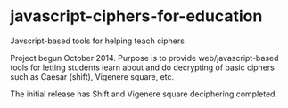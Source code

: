 javascript-ciphers-for-education
================================

Javscript-based tools for helping teach ciphers

Project begun October 2014. Purpose is to provide web/javascript-based tools for letting students learn about and do decrypting of basic ciphers such as Caesar (shift), Vigenere square, etc.

The initial release has Shift and Vigenere square deciphering completed.
